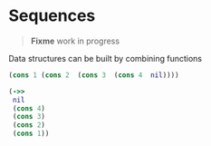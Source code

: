 # Sequences

> **Fixme** work in progress


Data structures can be built by combining functions

```clojure
(cons 1 (cons 2  (cons 3  (cons 4  nil))))
```

```clojure
(->>
 nil
 (cons 4)
 (cons 3)
 (cons 2)
 (cons 1))
```


